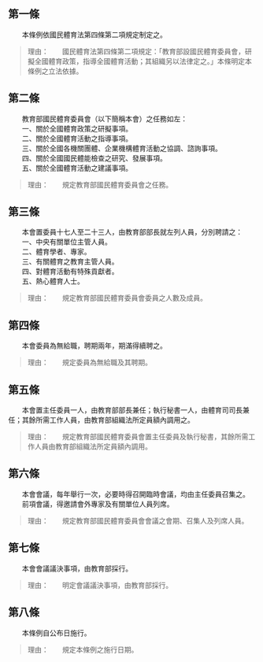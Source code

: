 第一條 
-------
　　本條例依國民體育法第四條第二項規定制定之。  
> 理由：　　國民體育法第四條第二項規定：「教育部設國民體育委員會，研擬全國體育政策，指導全國體育活動；其組織另以法律定之。」本條明定本條例之立法依據。



第二條 
-------
　　教育部國民體育委員會（以下簡稱本會）之任務如左：  
　　一、關於全國體育政策之研擬事項。  
　　二、關於全國體育活動之指導事項。  
　　三、關於全國各機關團體、企業機構體育活動之協調、諮詢事項。  
　　四、關於全國國民體能檢查之研究、發展事項。  
　　五、關於全國體育活動之建議事項。  
> 理由：　　規定教育部國民體育委員會之任務。



第三條 
-------
　　本會置委員十七人至二十三人，由教育部部長就左列人員，分別聘請之：  
　　一、中央有關單位主管人員。  
　　二、體育學者、專家。  
　　三、有關體育之教育主管人員。  
　　四、對體育活動有特殊貢獻者。  
　　五、熱心體育人士。  
> 理由：　　規定教育部國民體育委員會委員之人數及成員。



第四條 
-------
　　本會委員為無給職，聘期兩年，期滿得續聘之。  
> 理由：　　規定委員為無給職及其聘期。



第五條 
-------
　　本會置主任委員一人，由教育部部長兼任；執行秘書一人，由體育司司長兼任；其餘所需工作人員，由教育部組織法所定員額內調用之。  
> 理由：　　規定教育部國民體育委員會置主任委員及執行秘書，其餘所需工作人員由教育部組織法所定員額內調用。



第六條 
-------
　　本會會議，每年舉行一次，必要時得召開臨時會議，均由主任委員召集之。  
　　前項會議，得邀請會外專家及有關單位人員列席。  
> 理由：　　規定教育部國民體育委員會會議之會期、召集人及列席人員。



第七條 
-------
　　本會會議議決事項，由教育部採行。  
> 理由：　　明定會議議決事項，由教育部採行。



第八條 
-------
　　本條例自公布日施行。  
> 理由：　　規定本條例之施行日期。
